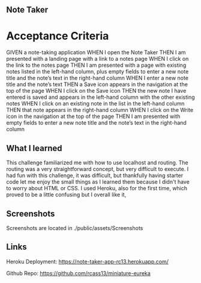 ## Note Taker 


# Acceptance Criteria 

GIVEN a note-taking application
WHEN I open the Note Taker
THEN I am presented with a landing page with a link to a notes page
WHEN I click on the link to the notes page
THEN I am presented with a page with existing notes listed in the left-hand column, plus empty fields to enter a new note title and the note’s text in the right-hand column
WHEN I enter a new note title and the note’s text
THEN a Save icon appears in the navigation at the top of the page
WHEN I click on the Save icon
THEN the new note I have entered is saved and appears in the left-hand column with the other existing notes
WHEN I click on an existing note in the list in the left-hand column
THEN that note appears in the right-hand column
WHEN I click on the Write icon in the navigation at the top of the page
THEN I am presented with empty fields to enter a new note title and the note’s text in the right-hand column


## What I learned

This challenge familiarized me with how to use localhost and routing. The routing was a very straightforward concept, but very difficult to execute. I had fun with this challenge, it was difficult, but thankfully having starter code let me enjoy the small things as I learned them because I didn't have to worry about HTML or CSS. I used Heroku, also for the first time, which proved to be a little confusing but I overall like it, 


## Screenshots

Screenshots are located in ./public/assets/Screenshots


## Links

Heroku Deployment: 
https://note-taker-app-rc13.herokuapp.com/

Github Repo:
https://github.com/rcass13/miniature-eureka 